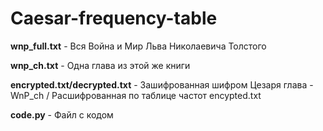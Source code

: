 # Caesar-frequency-table
**wnp_full.txt** - Вся Война и Мир Льва Николаевича Толстого

**wnp_ch.txt** - Одна глава из этой же книги

**encrypted.txt/decrypted.txt** - Зашифрованная шифром Цезаря глава - WnP_ch / Расшифрованная по таблице частот encypted.txt

**code.py** - Файл с кодом
